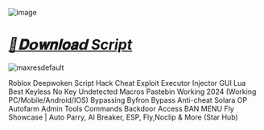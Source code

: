 ![image](https://github.com/user-attachments/assets/76de71e8-481b-48b8-b7ac-0da687aeef93)

# ***[📁𝐃𝗼𝐰𝐧𝐥𝐨𝐚𝗱 Script](https://bit.ly/3ZmBEFM)***


![maxresdefault](https://github.com/user-attachments/assets/68cfe970-7c38-4906-8c1b-a4b0bd4ee413)




Roblox Deepwoken Script Hack Cheat Exploit Executor Injector GUI Lua Best Keyless No Key Undetected Macros Pastebin Working 2024 (Working PC/Mobile/Android/IOS) Bypassing Byfron Bypass Anti-cheat Solara OP Autofarm Admin Tools Commands Backdoor Access BAN MENU Fly Showcase | Auto Parry, AI Breaker, ESP, Fly,Noclip & More (Star Hub)
